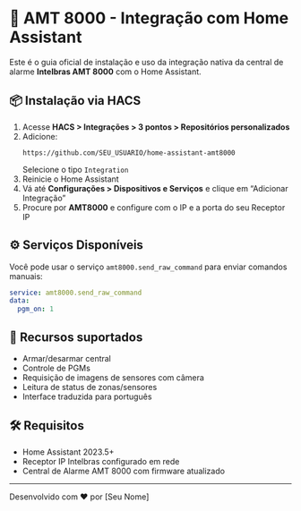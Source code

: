 
# 📖 AMT 8000 - Integração com Home Assistant

Este é o guia oficial de instalação e uso da integração nativa da central de alarme **Intelbras AMT 8000** com o Home Assistant.

## 📦 Instalação via HACS

1. Acesse **HACS > Integrações > 3 pontos > Repositórios personalizados**
2. Adicione:
   ```
   https://github.com/SEU_USUARIO/home-assistant-amt8000
   ```
   Selecione o tipo `Integration`
3. Reinicie o Home Assistant
4. Vá até **Configurações > Dispositivos e Serviços** e clique em “Adicionar Integração”
5. Procure por **AMT8000** e configure com o IP e a porta do seu Receptor IP

## ⚙️ Serviços Disponíveis

Você pode usar o serviço `amt8000.send_raw_command` para enviar comandos manuais:

```yaml
service: amt8000.send_raw_command
data:
  pgm_on: 1
```

## 🧠 Recursos suportados

- Armar/desarmar central
- Controle de PGMs
- Requisição de imagens de sensores com câmera
- Leitura de status de zonas/sensores
- Interface traduzida para português

## 🛠️ Requisitos

- Home Assistant 2023.5+
- Receptor IP Intelbras configurado em rede
- Central de Alarme AMT 8000 com firmware atualizado

---

Desenvolvido com ❤️ por [Seu Nome]
